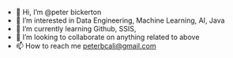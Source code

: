 - 👋 Hi, I’m @peter bickerton
- 👀 I’m interested in Data Engineering, Machine Learning, AI, Java
- 🌱 I’m currently learning Github, SSIS, 
- 💞️ I’m looking to collaborate on anything related to above
- 📫 How to reach me peterbcali@gmail.com

<!---
pbickerton/pbickerton is a ✨ special ✨ repository because its `README.md` (this file) appears on your GitHub profile.
You can click the Preview link to take a look at your changes.
--->
